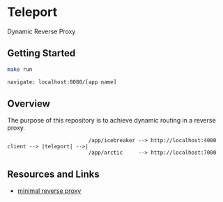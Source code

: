 # Teleport

Dynamic Reverse Proxy

## Getting Started

```bash
make run

navigate: localhost:8080/[app name]
```

## Overview

The purpose of this repository is to achieve dynamic routing in a reverse proxy.

```text
                          /app/icebreaker --> http://localhost:4000
client --> |teleport| -->|
                          /app/arctic     --> http://localhost:7000
```



## Resources and Links

- [minimal reverse proxy](https://gist.github.com/thurt/2ae1be5fd12a3501e7f049d96dc68bb9)
